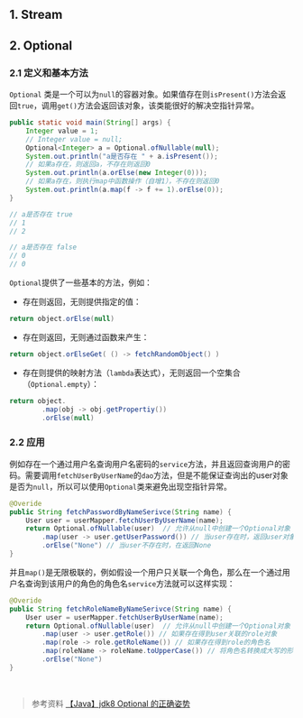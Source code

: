 ## 1. Stream


## 2. Optional

### 2.1 定义和基本方法

`Optional` 类是一个可以为`null`的容器对象。如果值存在则`isPresent()`方法会返回`true`，调用`get()`方法会返回该对象，该类能很好的解决空指针异常。

```java
public static void main(String[] args) {
    Integer value = 1;
    // Integer value = null;
    Optional<Integer> a = Optional.ofNullable(null);
    System.out.println("a是否存在 " + a.isPresent());
    // 如果a存在，则返回a，不存在则返回0
    System.out.println(a.orElse(new Integer(0)));
    // 如果a存在，则执行map中函数操作（自增1），不存在则返回0
    System.out.println(a.map(f -> f += 1).orElse(0));
}

// a是否存在 true
// 1
// 2

// a是否存在 false
// 0
// 0
```

`Optional`提供了一些基本的方法，例如：

- 存在则返回，无则提供指定的值：

```java
return object.orElse(null)
```

- 存在则返回，无则通过函数来产生：

```java
return object.orElseGet( () -> fetchRandomObject() )
```

- 存在则提供的映射方法（`lambda`表达式），无则返回一个空集合（`Optional.empty`）：

```java
return object.
		.map(obj -> obj.getPropertiy())
        .orElse(null)
```


### 2.2 应用

例如存在一个通过用户名查询用户名密码的`service`方法，并且返回查询用户的密码。需要调用`fetchUserByUserName`的`dao`方法，但是不能保证查询出的user对象是否为`null`，所以可以使用`Optional`类来避免出现空指针异常。

```java
@Overide
public String fetchPasswordByNameSerivce(String name) {
	User user = userMapper.fetchUserByUserName(name);
    return Optional.ofNullable(user)  // 允许从null中创建一个Optional对象
    	.map(user -> user.getUserPassword()) // 当user存在时，返回user对象的password
        .orElse("None") // 当user不存在时，在返回None
}
```

并且`map()`是无限极联的，例如假设一个用户只关联一个角色，那么在一个通过用户名查询到该用户的角色的角色名`service`方法就可以这样实现：

```java
@Overide
public String fetchRoleNameByNameSerivce(String name) {
	User user = userMapper.fetchUserByUserName(name);
    return Optional.ofNullable(user)  // 允许从null中创建一个Optional对象
    	.map(user -> user.getRole()) // 如果存在得到user关联的role对象
        .map(role -> role.getRoleName()) // 如果存在得到role的角色名
        .map(roleName -> roleName.toUpperCase()) // 将角色名转换成大写的形式
        .orElse("None")
}
```

<br>

>参考资料
>[【Java】jdk8 Optional 的正确姿势](https://blog.csdn.net/hj7jay/article/details/52459334)
